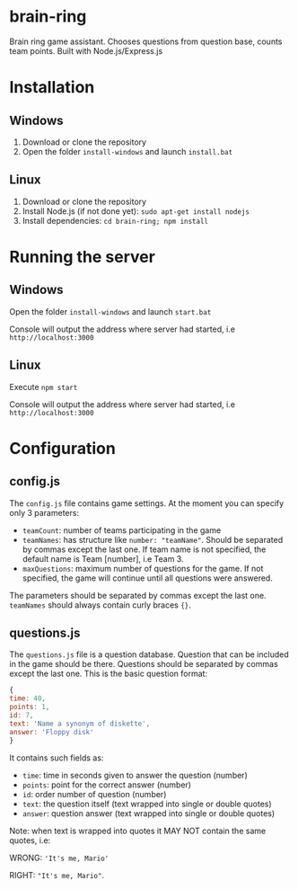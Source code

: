 # brain-ring
Brain ring game assistant. Chooses questions from question base, counts team points. Built with Node.js/Express.js

# Installation
## Windows
1. Download or clone the repository
2. Open the folder `install-windows` and launch `install.bat`
## Linux
1. Download or clone the repository
2. Install Node.js (if not done yet): `sudo apt-get install nodejs`
3. Install dependencies: `cd brain-ring; npm install`

# Running the server
## Windows
Open the folder `install-windows` and launch `start.bat`

Console will output the address where server had started, i.e `http://localhost:3000`
## Linux
Execute `npm start`

Console will output the address where server had started, i.e `http://localhost:3000`

# Configuration
## config.js
The `config.js` file contains game settings. At the moment you can specify only 3 parameters:
- `teamCount`: number of teams participating in the game
- `teamNames`: has structure like `number: "teamName"`. Should be separated by commas except the last one. If team name is not specified, the default name is Team [number], i.e Team 3.
- `maxQuestions`: maximum number of questions for the game. If not specified, the game will continue until all questions were answered.

The parameters should be separated by commas except the last one. `teamNames` should always contain curly braces `{}`.

## questions.js
The `questions.js` file is a question database. Question that can be included in the game should be there. Questions should be separated by commas except the last one. This is the basic question format:
```javascript
{
time: 40,
points: 1,
id: 7,
text: 'Name a synonym of diskette',
answer: 'Floppy disk'
}
```
It contains such fields as:
- `time`: time in seconds given to answer the question (number)
- `points`: point for the correct answer (number)
- `id`: order number of question (number)
- `text`: the question itself (text wrapped into single or double quotes)
- `answer`: question answer (text wrapped into single or double quotes)

Note: when text is wrapped into quotes it MAY NOT contain the same quotes, i.e:

WRONG: `'It's me, Mario'`

RIGHT: `"It's me, Mario"`.
